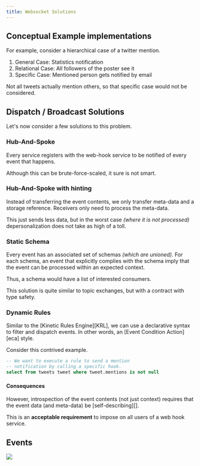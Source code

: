 ```yaml
---
title: Websocket Solutions
---
```


## Conceptual Example implementations

For example, consider a hierarchical case of a twitter mention.

1. General Case: Statistics notification
2. Relational Case: All followers of the poster see it
3. Specific Case: Mentioned person gets notified by email

Not all tweets actually mention others, so that specific case
would not be considered.

## Dispatch / Broadcast Solutions
Let's now consider a few solutions to this problem.

### Hub-And-Spoke

Every service registers with the web-hook service to be notified
of every event that happens.

Although this can be brute-force-scaled, it sure is not smart.

### Hub-And-Spoke with hinting

Instead of transferring the event contents, we only transfer
meta-data and a storage reference.
Receivers only need to process the meta-data.

This just sends less data, but in the worst case *(where it is
not processed)* depersonalization does not take as high of a toll.

### Static Schema

Every event has an associated set of schemas *(which are unioned)*.
For each schema, an event that explicitly complies with the schema
imply that the event can be processed within an expected context.

Thus, a schema would have a list of interested consumers.

This solution is quite similar to topic exchanges, but with
a contract with type safety.


### Dynamic Rules

Similar to the [Kinetic Rules Engine][KRL], we can use a
declarative syntax to filter and dispatch events.
In other words, an [Event Condition Action][eca] style.


Consider this contrived example.

```sql
-- We want to execute a rule to send a mention
-- notification by calling a specific hook.
select from tweets tweet where tweet.mentions is not null
```

#### Consequences

However, introspection of the event contents (not just context)
requires that the event data (and meta-data) be [self-describing][].

This is an **acceptable requirement** to impose on all users of a
web hook service.


## Events

![](/graphs/event-schema.svg)